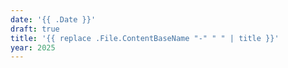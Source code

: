 ```yaml
---
date: '{{ .Date }}'
draft: true
title: '{{ replace .File.ContentBaseName "-" " " | title }}'
year: 2025
---
```

